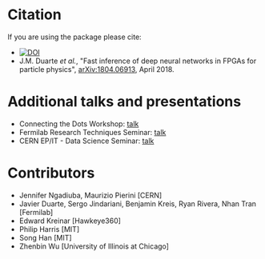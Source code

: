 # Citation

If you are using the package please cite:
   * [![DOI](https://zenodo.org/badge/108329371.svg)](https://zenodo.org/badge/latestdoi/108329371)
   * J.M. Duarte _et al._, "Fast inference of deep neural networks in FPGAs for particle physics", [arXiv:1804.06913](https://arxiv.org/abs/1804.06913), April 2018.

# Additional talks and presentations
   * Connecting the Dots Workshop: [talk](https://indico.cern.ch/event/658267/contributions/2813688/)
   * Fermilab Research Techniques Seminar: [talk](https://indico.fnal.gov/event/16908/)
   * CERN EP/IT - Data Science Seminar: [talk](https://indico.cern.ch/event/721567/) 
   
# Contributors

   * Jennifer Ngadiuba, Maurizio Pierini [CERN]
   * Javier Duarte, Sergo Jindariani, Benjamin Kreis, Ryan Rivera, Nhan Tran [Fermilab]
   * Edward Kreinar [Hawkeye360]
   * Philip Harris [MIT]
   * Song Han [MIT]
   * Zhenbin Wu [University of Illinois at Chicago]
